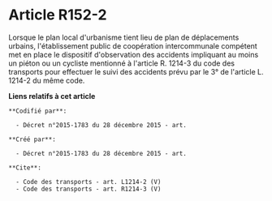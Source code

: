 # Article R152-2

Lorsque le plan local d'urbanisme tient lieu de plan de déplacements urbains, l'établissement public de coopération
intercommunale compétent met en place le dispositif d'observation des accidents impliquant au moins un piéton ou un cycliste
mentionné à l'article R. 1214-3 du code des transports pour effectuer le suivi des accidents prévu par le 3° de l'article L.
1214-2 du même code.

**Liens relatifs à cet article**

	**Codifié par**:

	  - Décret n°2015-1783 du 28 décembre 2015 - art.

	**Créé par**:

	  - Décret n°2015-1783 du 28 décembre 2015 - art.

	**Cite**:

	  - Code des transports - art. L1214-2 (V)
	  - Code des transports - art. R1214-3 (V)
